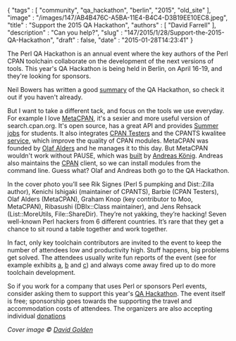 {
   "tags" : [
      "community",
      "qa_hackathon",
      "berlin",
      "2015",
      "old_site"
   ],
   "image" : "/images/147/AB4B476C-A5BA-11E4-B4C4-D3B19EE10EC8.jpeg",
   "title" : "Support the 2015 QA Hackathon",
   "authors" : [
      "David Farrell"
   ],
   "description" : "Can you help?",
   "slug" : "147/2015/1/28/Support-the-2015-QA-Hackathon",
   "draft" : false,
   "date" : "2015-01-28T14:23:41"
}

The Perl QA Hackathon is an annual event where the key authors of the Perl CPAN toolchain collaborate on the development of the next versions of tools. This year's QA Hackathon is being held in Berlin, on April 16-19, and they're looking for sponsors.

Neil Bowers has written a good [summary](http://blogs.perl.org/users/neilb/2015/01/the-perl-qa-hackathon-2015.html) of the QA Hackathon, so check it out if you haven't already.

But I want to take a different tack, and focus on the tools we use everyday. For example I love [MetaCPAN](https://metacpan.org/), it's a sexier and more useful version of search.cpan.org. It's open source, has a great API and provides [Summer jobs](http://blogs.perl.org/users/olaf_alders/2014/03/metacpan-is-hiring.html) for students. It also integrates [CPAN Testers](cpantesters.org) and the CPANTS kwalitee [service](cpants.cpanauthors.org/), which improve the quality of CPAN modules. MetaCPAN was founded by [Olaf Alders](https://metacpan.org/author/OALDERS/) and he manages it to this day. But MetaCPAN wouldn't work without PAUSE, which was [built](http://cpan.io/ref/history.html) by [Andreas König](https://metacpan.org/author/ANDK/). Andreas also maintains the [CPAN](https://metacpan.org/pod/CPAN) client, so we can install modules from the command line. Guess what? Olaf and Andreas both go to the QA Hackathon.

In the cover photo you’ll see Rik Signes (Perl 5 pumpking and Dist::Zilla author), Kenichi Ishigaki (maintainer of CPANTS), Barbie (CPAN Testers), Olaf Alders (MetaCPAN), Graham Knop (key contributor to Moo, MetaCPAN), Ribasushi (DBIx::Class maintainer), and Jens Rehsack (List::MoreUtils, File::ShareDir). They’re not yakking, they’re hacking! Seven well-known Perl hackers from 6 different countries. It’s rare that they get a chance to sit round a table together and work together.

In fact, only key toolchain contributors are invited to the event to keep the number of attendees low and productivity high. Stuff happens, big problems get solved. The attendees usually write fun reports of the event (see for example exhibits [a](http://www.dagolden.com/index.php/2341/perl-qa-hackathon-2014-report/), [b](http://rjbs.manxome.org/rubric/entry/2040) and [c](http://neilb.org/2014/03/17/qah2014.html)) and always come away fired up to do more toolchain development.

So if you work for a company that uses Perl or sponsors Perl events, consider asking them to support this year's [QA Hackathon](http://act.qa-hackathon.org/qa2015/sponsors.html). The event itself is free; sponsorship goes towards the supporting the travel and accommodation costs of attendees. The organizers are also accepting individual [donations](http://act.qa-hackathon.org/qa2015/donate.html)

*Cover image © [David Golden](http://www.dagolden.com/)*

